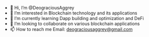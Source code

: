 - 👋 Hi, I’m @DeograciousAggrey
- 👀 I’m interested in Blockchain technology and its applications
- 🌱 I’m currently learning Dapp building and optimization and DeFi
- 💞️ I’m looking to collaborate on various blockchain applications
- 📫 How to reach me Email: deograciousaggrey@gmail.com

<!---
DeograciousAggrey/DeograciousAggrey is a ✨ special ✨ repository because its `README.md` (this file) appears on your GitHub profile.
You can click the Preview link to take a look at your changes.
--->

